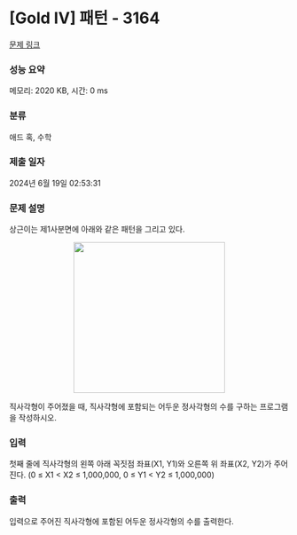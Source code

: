# [Gold IV] 패턴 - 3164 

[문제 링크](https://www.acmicpc.net/problem/3164) 

### 성능 요약

메모리: 2020 KB, 시간: 0 ms

### 분류

애드 혹, 수학

### 제출 일자

2024년 6월 19일 02:53:31

### 문제 설명

<p>상근이는 제1사분면에 아래와 같은 패턴을 그리고 있다.</p>

<p style="text-align: center;"><img alt="" src="https://upload.acmicpc.net/3946d285-aeb7-4188-8701-7f2532fcc37b/-/preview/" style="width: 273px; height: 272px;"></p>

<p>직사각형이 주어졌을 때, 직사각형에 포함되는 어두운 정사각형의 수를 구하는 프로그램을 작성하시오.</p>

### 입력 

 <p>첫째 줄에 직사각형의 왼쪽 아래 꼭짓점 좌표(X1, Y1)와 오른쪽 위 좌표(X2, Y2)가 주어진다. (0  ≤ X1 < X2 ≤ 1,000,000, 0 ≤ Y1 < Y2 ≤ 1,000,000)</p>

### 출력 

 <p>입력으로 주어진 직사각형에 포함된 어두운 정사각형의 수를 출력한다.</p>


